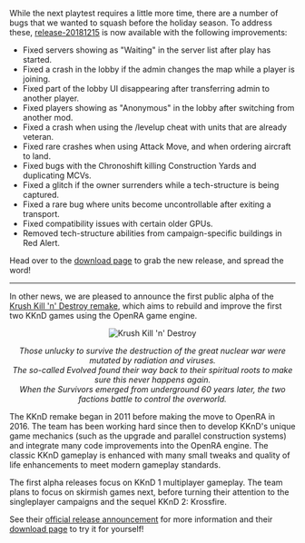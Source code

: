 While the next playtest requires a little more time, there are a number of bugs that we wanted to squash before the holiday season. To address these, [release-20181215](/download/) is now available with the following improvements:

* Fixed servers showing as "Waiting" in the server list after play has started.
* Fixed a crash in the lobby if the admin changes the map while a player is joining.
* Fixed part of the lobby UI disappearing after transferring admin to another player.
* Fixed players showing as "Anonymous" in the lobby after switching from another mod.
* Fixed a crash when using the /levelup cheat with units that are already veteran.
* Fixed rare crashes when using Attack Move, and when ordering aircraft to land.
* Fixed bugs with the Chronoshift killing Construction Yards and duplicating MCVs.
* Fixed a glitch if the owner surrenders while a tech-structure is being captured.
* Fixed a rare bug where units become uncontrollable after exiting a transport.
* Fixed compatibility issues with certain older GPUs.
* Removed tech-structure abilities from campaign-specific buildings in Red Alert.

Head over to the [download page](/download/) to grab the new release, and spread the word!

<hr />

In other news, we are pleased to announce the first public alpha of the [Krush Kill 'n' Destroy remake](https://www.kknd-game.com/), which aims to rebuild and improve the first two KKnD games using the OpenRA game engine.

<div style="text-align:center" markdown="1">
<img src="/images/news/20181215-kknd-alpha.png" alt="Krush Kill 'n' Destroy">

*Those unlucky to survive the destruction of the great nuclear war were mutated by radiation and viruses.<br />The so-called Evolved found their way back to their spiritual roots to make sure this never happens again.<br />When the Survivors emerged from underground 60 years later, the two factions battle to control the overworld.*

</div>

The KKnD remake began in 2011 before making the move to OpenRA in 2016. The team has been working hard since then to develop KKnD's unique game mechanics (such as the upgrade and parallel construction systems) and integrate many code improvements into the OpenRA engine. The classic KKnD gameplay is enhanced with many small tweaks and quality of life enhancements to meet modern gameplay standards.

The first alpha releases focus on KKnD 1 multiplayer gameplay. The team plans to focus on skirmish games next, before turning their attention to the singleplayer campaigns and the sequel KKnD 2: Krossfire.

See their [official release announcement](https://www.kknd-game.com/news/milestone-0-1-0-release-20181215) for more information and their [download page](https://www.kknd-game.com/download) to try it for yourself!
